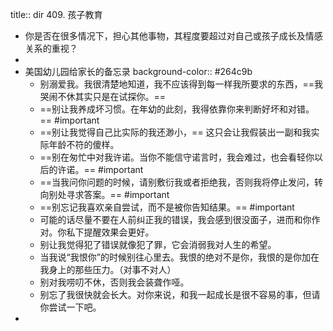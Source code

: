 title:: dir 409. 孩子教育

- 你是否在很多情况下，担心其他事物，其程度要超过对自己或孩子成长及情感关系的重视？
-
- 美国幼儿园给家长的备忘录
  background-color:: #264c9b
	- 别溺爱我。我很清楚地知道，我不应该得到每一样我所要求的东西，==我哭闹不休其实只是在试探你。==
	- ==别让我养成坏习惯。在年幼的此刻，我得依靠你来判断好坏和对错。== #important
	- ==别让我觉得自己比实际的我还渺小，== 这只会让我假装出一副和我实际年龄不符的傻样。
	- ==别在匆忙中对我许诺。当你不能信守诺言时，我会难过，也会看轻你以后的许诺。== #important
	- ==当我问你问题的时候，请别敷衍我或者拒绝我，否则我将停止发问，转向别处寻求答案。== #important
	- ==别忘记我喜欢亲自尝试，而不是被你告知结果。== #important
	- 可能的话尽量不要在人前纠正我的错误，我会感到很没面子，进而和你作对。你私下提醒效果会更好。
	- 别让我觉得犯了错误就像犯了罪，它会消弱我对人生的希望。
	- 当我说“我恨你”的时候别往心里去。我恨的绝对不是你，我恨的是你加在我身上的那些压力。（对事不对人）
	- 别对我唠叨不休，否则我会装聋作哑。
	- 别忘了我很快就会长大。对你来说，和我一起成长是很不容易的事，但请你尝试一下吧。
-